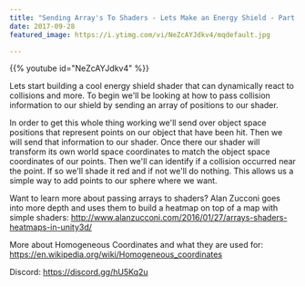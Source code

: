 ```yaml
---
title: "Sending Array's To Shaders - Lets Make an Energy Shield - Part 1"
date: 2017-09-28
featured_image: https://i.ytimg.com/vi/NeZcAYJdkv4/mqdefault.jpg

---
```


{{% youtube id="NeZcAYJdkv4" %}}

Lets start building a cool energy shield shader that can dynamically react to collisions and more. To begin we'll be looking at how to pass collision information to our shield by sending an array of positions to our shader.

In order to get this whole thing working we'll send over object space positions that represent points on our object that have been hit. Then we will send that information to our shader. Once there our shader will transform its own world space coordinates to match the object space coordinates of our points. Then we'll can identify if a collision occurred near the point. If so we'll shade it red and if not we'll do nothing. This allows us a simple way to add points to our sphere where we want.

Want to learn more about passing arrays to shaders? Alan Zucconi goes into more depth and uses them to build a heatmap on top of a map with simple shaders: http://www.alanzucconi.com/2016/01/27/arrays-shaders-heatmaps-in-unity3d/

More about Homogeneous Coordinates and what they are used for: https://en.wikipedia.org/wiki/Homogeneous_coordinates

Discord: https://discord.gg/hU5Kq2u